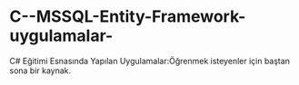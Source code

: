 # C--MSSQL-Entity-Framework-uygulamalar-
C# Eğitimi Esnasında Yapılan Uygulamalar:Öğrenmek isteyenler için baştan sona bir kaynak.
